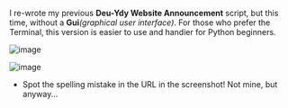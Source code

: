 
I re-wrote my previous **Deu-Ydy Website Announcement** script, but this time, without a **Gui**_(graphical user interface)_.
For those who prefer the Terminal, this version is easier to use and handier for Python beginners.

![image](https://github.com/mr-Ucar/DEU-YDY_Duyurular/assets/116120748/271cfd37-9de1-4782-814d-f6b4579a250b)

![image](https://github.com/mr-Ucar/DEU-YDY_Duyurular/assets/116120748/195af0bc-2abd-4bc1-a007-ce3b2f5b615b)
- Spot the spelling mistake in the URL in the screenshot! Not mine, but anyway...
